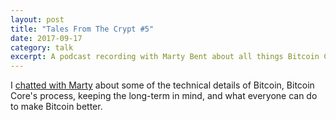 ```yaml
---
layout: post
title: "Tales From The Crypt #5"
date: 2017-09-17
category: talk
excerpt: A podcast recording with Marty Bent about all things Bitcoin Core.
---
```


I [chatted with Marty](https://talesfromthecrypt.libsyn.com/tales-from-the-crypt-5-a-conversation-with-john-newbery)
about some of the technical details of Bitcoin, Bitcoin Core's process, keeping
the long-term in mind, and what everyone can do to make Bitcoin better.
